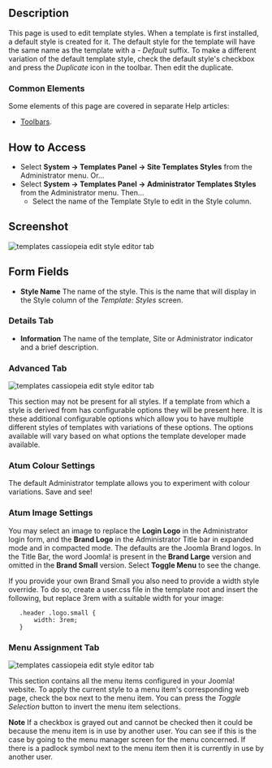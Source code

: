 <!-- Filename: Help4.x:Templates:_Edit_Style / Display title: Templates: Edit Style -->

## Description

This page is used to edit template styles. When a template is first
installed, a default style is created for it. The default style for the
template will have the same name as the template with a *- Default*
suffix. To make a different variation of the default template style,
check the default style's checkbox and press the *Duplicate* icon in the
toolbar. Then edit the duplicate.

### Common Elements

Some elements of this page are covered in separate Help articles:

* [Toolbars](jdocmanual?article=help/common-elements/toolbars).

## How to Access

- Select **System → Templates Panel → Site Templates Styles**
  from the Administrator menu. Or...
- Select **System → Templates Panel → Administrator Templates
  Styles** from the Administrator menu. Then...
  - Select the name of the Template Style to edit in the Style column.

## Screenshot

![templates cassiopeia edit style editor tab](../../../en/images/templates/templates-site-edit-style-details-tab.png)

## Form Fields

- **Style Name** The name of the style. This is the name that will
  display in the Style column of the *Template: Styles* screen.

### Details Tab

- **Information** The name of the template, Site or Administrator
  indicator and a brief description.

### Advanced Tab

![templates cassiopeia edit style editor tab](../../../en/images/templates/templates-site-edit-style-advanced-tab.png)

This section may not be present for all styles. If a template from which
a style is derived from has configurable options they will be present
here. It is these additional configurable options which allow you to
have multiple different styles of templates with variations of these
options. The options available will vary based on what options the
template developer made available.

### Atum Colour Settings

The default Administrator template allows you to experiment with colour
variations. Save and see!

### Atum Image Settings

You may select an image to replace the **Login Logo** in the
Administrator login form, and the **Brand Logo** in the Administrator
Title bar in expanded mode and in compacted mode. The defaults are the
Joomla Brand logos. In the Title Bar, the word Joomla! is present in the
**Brand Large** version and omitted in the **Brand Small** version.
Select **Toggle Menu** to see the change.

If you provide your own Brand Small you also need to provide a width
style override. To do so, create a user.css file in the template root
and insert the following, but replace 3rem with a suitable width for
your image:

       .header .logo.small {
           width: 3rem;
       }

### Menu Assignment Tab

![templates cassiopeia edit style editor tab](../../../en/images/templates/templates-site-edit-style-menu-assignment-tab.png)

This section contains all the menu items configured in your Joomla!
website. To apply the current style to a menu item's corresponding web
page, check the box next to the menu item. You can press the *Toggle
Selection* button to invert the menu item selections.

**Note** If a checkbox is grayed out and cannot be checked then it
could be because the menu item is in use by another user. You can see if
this is the case by going to the menu manager screen for the menu
concerned. If there is a padlock symbol next to the menu item then it is
currently in use by another user.
